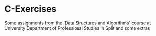 # C-Exercises
Some assignments from the 'Data Structures and Algorithms' course at University Department of Professional Studies in Split and some extras
